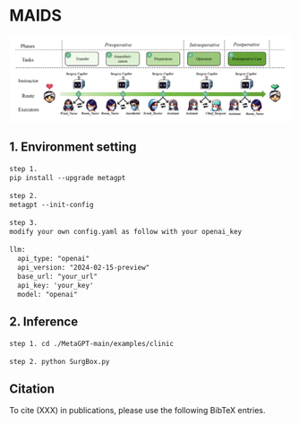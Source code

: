 # MAIDS
![Image](https://github.com/franciszchen/SurgBox/blob/main/work%20flow.png)

## 1. Environment setting
```
step 1.
pip install --upgrade metagpt

step 2.
metagpt --init-config

step 3. 
modify your own config.yaml as follow with your openai_key

llm:
  api_type: "openai"
  api_version: "2024-02-15-preview"
  base_url: "your_url"
  api_key: 'your_key'
  model: "openai"
```

## 2. Inference
```
step 1. cd ./MetaGPT-main/examples/clinic

step 2. python SurgBox.py
```

## Citation

To cite (XXX) in publications, please use the following BibTeX entries.

```bibtex

```

